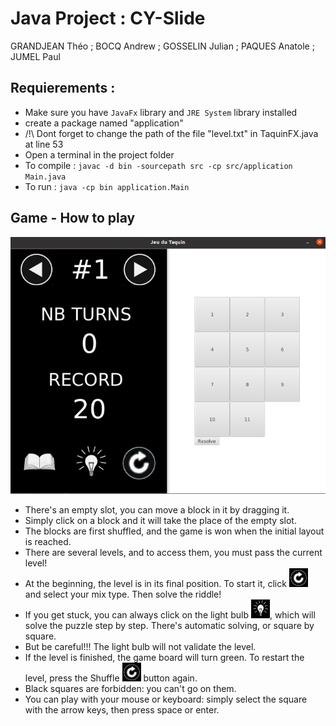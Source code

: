# Java Project : CY-Slide
GRANDJEAN Théo ; BOCQ Andrew ; GOSSELIN Julian ; PAQUES Anatole ; JUMEL Paul
## Requierements :

- Make sure you have `JavaFx` library and `JRE System` library installed 
- create a package named "application"
- /!\ Dont forget to change the path of the file "level.txt" in TaquinFX.java at line 53
- Open a terminal in the project folder
- To compile : `javac -d bin -sourcepath src -cp src/application Main.java`
- To run : `java -cp bin application.Main`
## Game - How to play
![Screen Console](screenJEU.png)

- There's an empty slot, you can move a block in it by dragging it.
- Simply click on a block and it will take the place of the empty slot.
- The blocks are first shuffled, and the game is won when the initial layout is reached.
- There are several levels, and to access them, you must pass the current level!
- At the beginning, the level is in its final position. To start it, click <img src="Reset.png" width="30" height="30"> and select your mix type.
Then solve the riddle!
- If you get stuck, you can always click on the light bulb <img src="resolve.png" width="30" height="30">, which will solve the puzzle step by step. There's automatic solving, 
or square by square.
- But be careful!!! The light bulb will not validate the level.
- If the level is finished, the game board will turn green. To restart the level, press the Shuffle <img src="Reset.png" width="30" height="30"> button again.
- Black squares are forbidden: you can't go on them.
- You can play with your mouse or keyboard: simply select the square with the arrow keys, then press space or enter.
                    
                    
